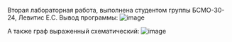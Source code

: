 Вторая лабораторная работа, выполнена студентом группы БСМО-30-24, Левитис Е.С.
Вывод программы:
![image](https://github.com/user-attachments/assets/ce73795b-4c24-4f83-8a5e-778155c82834)

А также граф выраженный схематический:
![image](https://github.com/user-attachments/assets/c283b027-e183-4d7a-95c5-a07f25f399ed)


